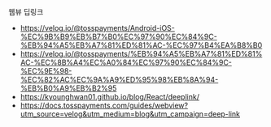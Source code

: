 웹뷰 딥링크
- https://velog.io/@tosspayments/Android-iOS-%EC%9B%B9%EB%B7%B0%EC%97%90%EC%84%9C-%EB%94%A5%EB%A7%81%ED%81%AC-%EC%97%B4%EA%B8%B0
- https://velog.io/@tosspayments/%EB%94%A5%EB%A7%81%ED%81%AC-%EC%8B%A4%EC%A0%84%EC%97%90%EC%84%9C-%EC%9E%98-%EC%82%AC%EC%9A%A9%ED%95%98%EB%8A%94-%EB%B0%A9%EB%B2%95
- https://kyounghwan01.github.io/blog/React/deeplink/
- https://docs.tosspayments.com/guides/webview?utm_source=velog&utm_medium=blog&utm_campaign=deep-link